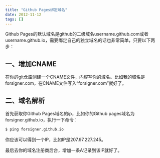 ```yaml
---
title: "Github Pages绑定域名"
date: 2012-11-12
tags: []
---
```


Github Pages的默认域名是github的二级域名username.github.com或者username.github.io，需要绑定自己的独立域名的话也非常简单，只要以下两步：

<!-- more -->

## 一、增加CNAME

在你的git仓库创建一个CNAME文件，内容写你的域名。比如我的域名是forsigner.com，在CNAME文件写入“forsigner.com”就好了。

## 二、域名解析

首先获取你Github Pages域名的ip，比如你的Github pages域名为forsigner.github.io，执行一下命令：

``` python
$ ping forsigner.github.io
```

你应该可以得到一个IP，比如IP是207.97.227.245。

最后去你的域名注册商后台，增加一条A记录到该IP就好了。
